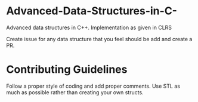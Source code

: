 # Advanced-Data-Structures-in-C-
Advanced data structures in C++. Implementation as given in CLRS

Create issue for any data structure that you feel should be add and create a PR.

# Contributing Guidelines
Follow a proper style of coding and add proper comments.
Use STL as much as possible rather than creating your own structs.
